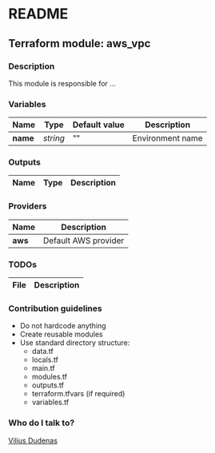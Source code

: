# README #

## Terraform module: aws_vpc

### Description

This module is responsible for ...

### Variables

| Name | Type | Default value | Description  |
|---|---|---|---|
| **name** | *string* | "" | Environment name |

### Outputs

| Name | Type | Description  |
|---|---|---|

### Providers

| Name | Description  |
|---|---|
| **aws** | Default AWS provider |

### TODOs

| File | Description  |
|---|---|

### Contribution guidelines ###

* Do not hardcode anything
* Create reusable modules
* Use standard directory structure:
    * data.tf
    * locals.tf
    * main.tf
    * modules.tf
    * outputs.tf
    * terraform.tfvars (if required)
    * variables.tf

### Who do I talk to? ###

[Vilius Dudenas](mailto:vilius.dudenas@gmail.com)